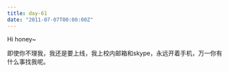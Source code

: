 ```yaml
---
title: day-61
date: "2011-07-07T00:00:00Z"
---
```

Hi honey~
  
即使你不理我，我还是要上线，我上校内邮箱和skype，永远开着手机，万一你有什么事找我呢。
